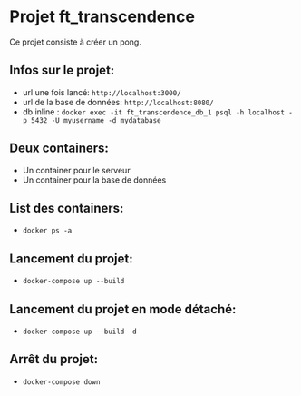 # Projet ft_transcendence
Ce projet consiste à créer un pong.

## Infos sur le projet:
- url une fois lancé: `http://localhost:3000/`
- url de la base de données: `http://localhost:8080/`
- db inline : `docker exec -it ft_transcendence_db_1 psql -h localhost -p 5432 -U myusername -d mydatabase`

## Deux containers:
- Un container pour le serveur
- Un container pour la base de données

## List des containers:
- `docker ps -a`

## Lancement du projet:
- `docker-compose up --build`

## Lancement du projet en mode détaché:
- `docker-compose up --build -d`

## Arrêt du projet:
- `docker-compose down`
